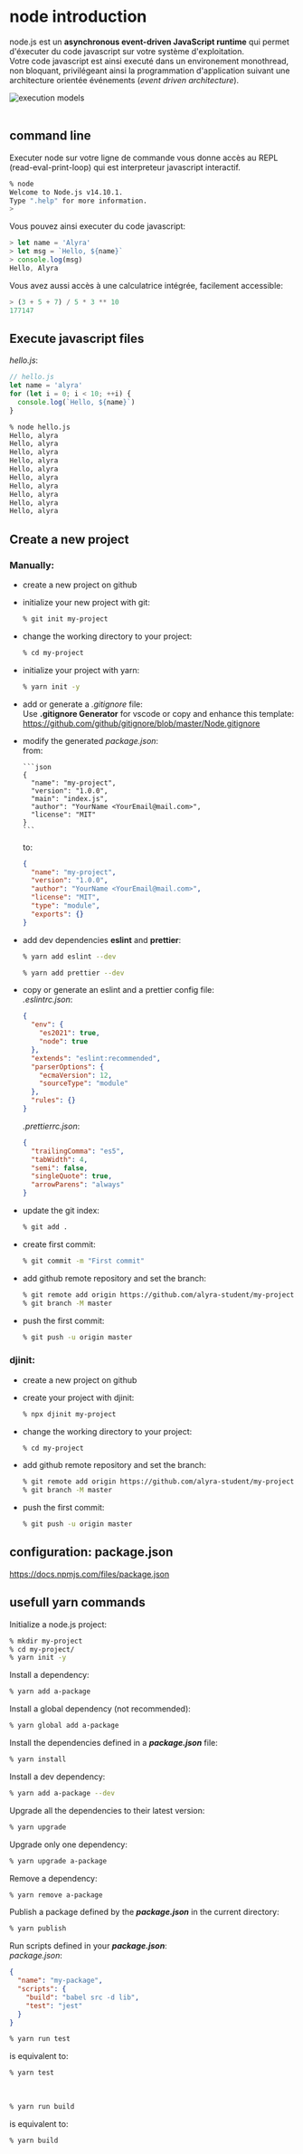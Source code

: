 # **node introduction**

node.js est un **asynchronous event-driven JavaScript runtime** qui permet d'éxecuter du code javascript sur votre système d'exploitation.  
Votre code javascript est ainsi executé dans un environement monothread, non bloquant, privilégeant ainsi la programmation d'application suivant une architecture orientée événements (_event driven architecture_).

![execution models](../res/execution-models.jpeg)
<br/><br/>

## **command line**

Executer node sur votre ligne de commande vous donne accès au REPL (read-eval-print-loop) qui est interpreteur javascript interactif.

```zsh
% node
Welcome to Node.js v14.10.1.
Type ".help" for more information.
>
```

Vous pouvez ainsi executer du code javascript:

```js
> let name = 'Alyra'
> let msg = `Hello, ${name}`
> console.log(msg)
Hello, Alyra
```

Vous avez aussi accès à une calculatrice intégrée, facilement accessible:

```js
> (3 + 5 + 7) / 5 * 3 ** 10
177147
```

## **Execute javascript files**

_hello.js_:

```js
// hello.js
let name = 'alyra'
for (let i = 0; i < 10; ++i) {
  console.log(`Hello, ${name}`)
}
```

```zsh
% node hello.js
Hello, alyra
Hello, alyra
Hello, alyra
Hello, alyra
Hello, alyra
Hello, alyra
Hello, alyra
Hello, alyra
Hello, alyra
Hello, alyra
```

## **Create a new project**

### **Manually**:

- create a new project on github
- initialize your new project with git:

  ```zsh
  % git init my-project
  ```

- change the working directory to your project:

  ```zsh
  % cd my-project
  ```

- initialize your project with yarn:

  ```zsh
  % yarn init -y
  ```

- add or generate a _.gitignore_ file:  
  Use **.gitignore Generator** for vscode or copy and enhance this template: https://github.com/github/gitignore/blob/master/Node.gitignore

- modify the generated _package.json_:  
  from:

      ```json
      {
        "name": "my-project",
        "version": "1.0.0",
        "main": "index.js",
        "author": "YourName <YourEmail@mail.com>",
        "license": "MIT"
      }
      ```

  to:

  ```json
  {
    "name": "my-project",
    "version": "1.0.0",
    "author": "YourName <YourEmail@mail.com>",
    "license": "MIT",
    "type": "module",
    "exports": {}
  }
  ```

- add dev dependencies **eslint** and **prettier**:

  ```zsh
  % yarn add eslint --dev
  ```

  ```zsh
  % yarn add prettier --dev
  ```

- copy or generate an eslint and a prettier config file:  
  _.eslintrc.json_:

  ```json
  {
    "env": {
      "es2021": true,
      "node": true
    },
    "extends": "eslint:recommended",
    "parserOptions": {
      "ecmaVersion": 12,
      "sourceType": "module"
    },
    "rules": {}
  }
  ```

  _.prettierrc.json_:

  ```json
  {
    "trailingComma": "es5",
    "tabWidth": 4,
    "semi": false,
    "singleQuote": true,
    "arrowParens": "always"
  }
  ```

- update the git index:

  ```zsh
  % git add .
  ```

- create first commit:

  ```zsh
  % git commit -m "First commit"
  ```

- add github remote repository and set the branch:

  ```zsh
  % git remote add origin https://github.com/alyra-student/my-project.git
  % git branch -M master
  ```

- push the first commit:

  ```zsh
  % git push -u origin master
  ```

### **djinit**:

- create a new project on github
- create your project with djinit:

  ```zsh
  % npx djinit my-project
  ```

- change the working directory to your project:

  ```zsh
  % cd my-project
  ```

- add github remote repository and set the branch:

  ```zsh
  % git remote add origin https://github.com/alyra-student/my-project.git
  % git branch -M master
  ```

- push the first commit:

  ```zsh
  % git push -u origin master
  ```

## **configuration: package.json**

https://docs.npmjs.com/files/package.json

## **usefull yarn commands**

Initialize a node.js project:

```zsh
% mkdir my-project
% cd my-project/
% yarn init -y
```

Install a dependency:

```zsh
% yarn add a-package
```

Install a global dependency (not recommended):

```zsh
% yarn global add a-package
```

Install the dependencies defined in a **_package.json_** file:

```zsh
% yarn install
```

Install a dev dependency:

```zsh
% yarn add a-package --dev
```

Upgrade all the dependencies to their latest version:

```zsh
% yarn upgrade
```

Upgrade only one dependency:

```zsh
% yarn upgrade a-package
```

Remove a dependency:

```zsh
% yarn remove a-package
```

Publish a package defined by the **_package.json_** in the current directory:

```zsh
% yarn publish
```

Run scripts defined in your **_package.json_**:  
_package.json_:

```json
{
  "name": "my-package",
  "scripts": {
    "build": "babel src -d lib",
    "test": "jest"
  }
}
```

```zsh
% yarn run test
```

is equivalent to:

```zsh
% yarn test
```

<br />

```zsh
% yarn run build
```

is equivalent to:

```zsh
% yarn build
```
